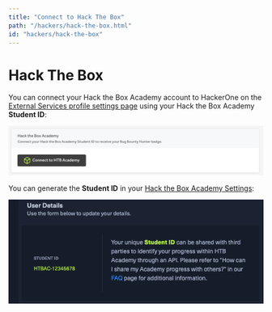 ```yaml
---
title: "Connect to Hack The Box"
path: "/hackers/hack-the-box.html"
id: "hackers/hack-the-box"
---
```


# Hack The Box

You can connect your Hack the Box Academy account to HackerOne on the [External Services profile settings page](http://hackerone.com/settings/external_services/edit)
using your Hack the Box Academy **Student ID**:

![Connect to Hack The Box](./images/htb-connect.png)

You can generate the **Student ID** in your [Hack the Box Academy Settings](https://academy.hackthebox.com/settings):

![Hack The Box Academy student ID](./images/htb-student-id.png)
